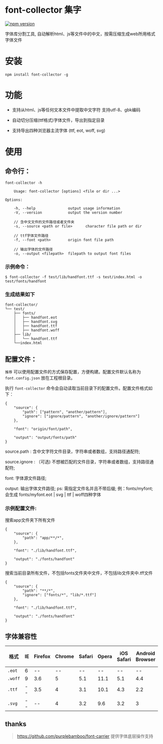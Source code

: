 # font-collector 集字

[![npm version](https://badge.fury.io/js/font-collector.svg)](http://badge.fury.io/js/font-collector)

字体库分割工具, 自动解析html、js等文件中的中文，按需压缩生成web所用格式字体文件

# 安装

    npm install font-collector -g

# 功能

- 支持从html、js等任何文本文件中提取中文字符 支持utf-8、gbk编码

- 自动切分压缩(ttf格式)字体文件，导出到指定目录

- 支持导出四种浏览器主流字体 (ttf, eot, woff, svg)

# 使用

## 命令行：

    font-collector -h

        Usage: font-collector [options] <file or dir ...>

    Options:

        -h, --help               output usage information
        -V, --version            output the version number

        // 含中文文件的文件路径或者文件夹
        -s, --source <path or file>      character file path or dir

        // ttf字体文件路径
        -f, --font <path>        origin font file path

        // 输出字体的文件路径
        -o, --output <filepath>  filepath to output font files

### 示例命令：

    $ font-collector -f test/lib/handfont.ttf -s test/index.html -o test/fonts/handfont

### 生成结果如下

```
font-collector/
└── test/
    ├── fonts/
    │   ├── handfont.eot
    │   ├── handfont.svg
    │   ├── handfont.ttf
    │   ├── handfont.woff
    ├── lib/
    │   └── handfont.ttf 
    └──index.html

```

## 配置文件：

`推荐` 可以使用配置文件的方式保存配置，方便构建。配置文件默认名称为 `font.config.json` 放在工程根目录。

执行 `font-collector` 命令会自动读取当前目录下的配置文件。配置文件格式如下：

    
    {
        "source": {
            "path": ["pattern", "another/pattern"],
            "ignore": ["ignore/pattern", "another/ignore/pattern"]
        },

        "font": "origin/font/path",

        "output": "output/fonts/path"
    }

source.path : 含中文字符文件目录，字符串或者数组，支持路径通配符;

source.ignore : （可选) 不想被匹配的文件目录，字符串或者数组，支持路径通配符;

font: 字体源文件路径;

output: 输出字体文件路径; ps: 需指定文件名并且不带后缀;
例：fonts/myfont; 会生成 fonts/myfont.eot | svg | ttf | woff四种字体

### 示例配置文件:

搜索app文件夹下所有文件

    {
        "source": {
            "path": "app/**/*",
        },

        "font": "./lib/handfont.ttf",

        "output": "./fonts/handfont"
    }

搜索当前目录所有文件，不包括fonts文件夹中文件，不包括lib文件夹中.tff文件

    {
        "source": {
            "path": "**/*",
            "ignore": ["fonts/*", "lib/*.ttf"]
        },

        "font": "./lib/handfont.ttf",

        "output": "./fonts/handfont"
    }



## 字体兼容性

| 格式      | IE   | Firefox | Chrome | Safari | Opera | iOS Safari | Android Browser | Chrome for Android | 
| ------- | ---- | ------- | ------ | ------ | ----- | ---------- | --------------- | ------------------ | 
| `.eot`  | 6    | --      | --     | --     | --    | --         | --              | --                 | 
| `.woff` | 9    | 3.6     | 5      | 5.1    | 11.1  | 5.1        | 4.4             | 36                 | 
| `.ttf`  | --   | 3.5     | 4      | 3.1    | 10.1  | 4.3        | 2.2             | 36                 | 
| `.svg`  | --   | --      | 4      | 3.2    | 9.6   | 3.2        | 3               | 36                 | 

##  thanks

> <https://github.com/purplebamboo/font-carrier> 提供字体底层操作支持